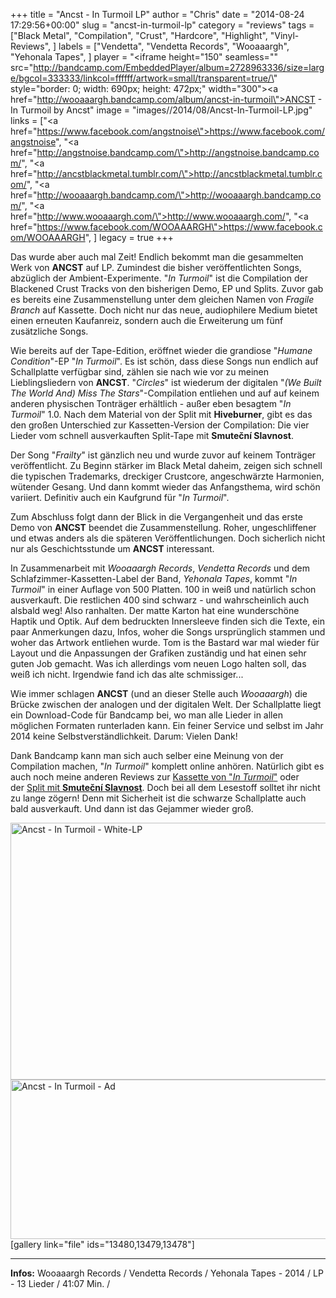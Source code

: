 +++
title = "Ancst - In Turmoil LP"
author = "Chris"
date = "2014-08-24 17:29:56+00:00"
slug = "ancst-in-turmoil-lp"
category = "reviews"
tags = ["Black Metal", "Compilation", "Crust", "Hardcore", "Highlight", "Vinyl-Reviews", ]
labels = ["Vendetta", "Vendetta Records", "Wooaaargh", "Yehonala Tapes", ]
player = "<iframe height=\"150\" seamless=\"\" src=\"http://bandcamp.com/EmbeddedPlayer/album=2728963336/size=large/bgcol=333333/linkcol=ffffff/artwork=small/transparent=true/\" style=\"border: 0; width: 690px; height: 472px;\" width=\"300\"><a href=\"http://wooaaargh.bandcamp.com/album/ancst-in-turmoil\">ANCST - In Turmoil by Ancst</a></iframe>"
image = "images//2014/08/Ancst-In-Turmoil-LP.jpg"
links = ["<a href=\"https://www.facebook.com/angstnoise\">https://www.facebook.com/angstnoise</a>", "<a href=\"http://angstnoise.bandcamp.com/\">http://angstnoise.bandcamp.com/</a>", "<a href=\"http://ancstblackmetal.tumblr.com/\">http://ancstblackmetal.tumblr.com/</a>", "<a href=\"http://wooaaargh.bandcamp.com/\">http://wooaaargh.bandcamp.com/</a>", "<a href=\"http://www.wooaaargh.com/\">http://www.wooaaargh.com/</a>", "<a href=\"https://www.facebook.com/WOOAAARGH\">https://www.facebook.com/WOOAAARGH</a>", ]
legacy = true
+++



Das wurde aber auch mal Zeit! Endlich bekommt man die gesammelten Werk von **ANCST** auf LP. Zumindest die bisher veröffentlichten Songs, abzüglich der Ambient-Experimente. "_In Turmoil_" ist die Compilation der Blackened Crust Tracks von den bisherigen Demo, EP und Splits. Zuvor gab es bereits eine Zusammenstellung unter dem gleichen Namen von _Fragile Branch_ auf Kassette. Doch nicht nur das neue, audiophilere Medium bietet einen erneuten Kaufanreiz, sondern auch die Erweiterung um fünf zusätzliche Songs.

Wie bereits auf der Tape-Edition, eröffnet wieder die grandiose "_Humane Condition_"-EP "_In Turmoil_". Es ist schön, dass diese Songs nun endlich auf Schallplatte verfügbar sind, zählen sie nach wie vor zu meinen Lieblingsliedern von **ANCST**. "_Circles_" ist wiederum der digitalen "_(We Built The World And) Miss The Stars_"-Compilation entliehen und auf auf keinem anderen physischen Tonträger erhältlich - außer eben besagtem "_In Turmoil_" 1.0.
Nach dem Material von der Split mit **Hiveburner**, gibt es das den großen Unterschied zur Kassetten-Version der Compilation: Die vier Lieder vom schnell ausverkauften Split-Tape mit **Smuteční Slavnost**.

Der Song "_Frailty_" ist gänzlich neu und wurde zuvor auf keinem Tonträger veröffentlicht. Zu Beginn stärker im Black Metal daheim, zeigen sich schnell die typischen Trademarks, dreckiger Crustcore, angeschwärzte Harmonien, wütender Gesang. Und dann kommt wieder das Anfangsthema, wird schön variiert. Definitiv auch ein Kaufgrund für "_In Turmoil_".

Zum Abschluss folgt dann der Blick in die Vergangenheit und das erste Demo von **ANCST** beendet die Zusammenstellung. Roher, ungeschliffener und etwas anders als die späteren Veröffentlichungen. Doch sicherlich nicht nur als Geschichtsstunde um **ANCST** interessant.

In Zusammenarbeit mit _Wooaaargh Records_, _Vendetta Records_ und dem Schlafzimmer-Kassetten-Label der Band, _Yehonala Tapes_, kommt "_In Turmoil_" in einer Auflage von 500 Platten. 100 in weiß und natürlich schon ausverkauft. Die restlichen 400 sind schwarz - und wahrscheinlich auch alsbald weg! Also ranhalten.
Der matte Karton hat eine wunderschöne Haptik und Optik. Auf dem bedruckten Innersleeve finden sich die Texte, ein paar Anmerkungen dazu, Infos, woher die Songs ursprünglich stammen und woher das Artwork entliehen wurde. Tom is the Bastard war mal wieder für Layout und die Anpassungen der Grafiken zuständig und hat einen sehr guten Job gemacht. Was ich allerdings vom neuen Logo halten soll, das weiß ich nicht. Irgendwie fand ich das alte schmissiger...

Wie immer schlagen **ANCST** (und an dieser Stelle auch _Wooaaargh_) die Brücke zwischen der analogen und der digitalen Welt. Der Schallplatte liegt ein Download-Code für Bandcamp bei, wo man alle Lieder in allen möglichen Formaten runterladen kann. Ein feiner Service und selbst im Jahr 2014 keine Selbstverständlichkeit. Darum: Vielen Dank!

Dank Bandcamp kann man sich auch selber eine Meinung von der Compilation machen, "_In Turmoil_" komplett online anhören. Natürlich gibt es auch noch meine anderen Reviews zur <a href="http://necroslaughter.de/2013/12/ancst-in-turmoil/">Kassette von "_In Turmoil_"</a> oder der <a href="http://necroslaughter.de/2014/03/ancst-smutecni-slavnost-split-tape/">Split mit **Smuteční Slavnost**</a>. Doch bei all dem Lesestoff solltet ihr nicht zu lange zögern! Denn mit Sicherheit ist die schwarze Schallplatte auch bald ausverkauft. Und dann ist das Gejammer wieder groß.


<img alt="Ancst - In Turmoil - White-LP" class="aligncenter size-large wp-image-13481" height="411" src="images//2014/08/Ancst-In-Turmoil-White-LP-690x411.jpg" width="690"/>
<img alt="Ancst - In Turmoil - Ad" class="aligncenter size-large wp-image-13477" height="255" src="images//2014/08/Ancst-In-Turmoil-Ad-690x255.jpg" width="690"/>
[gallery link="file" ids="13480,13479,13478"]



---
**Infos:**
Wooaaargh Records / Vendetta Records / Yehonala Tapes - 2014 / 
LP - 13 Lieder / 41:07 Min. / 
